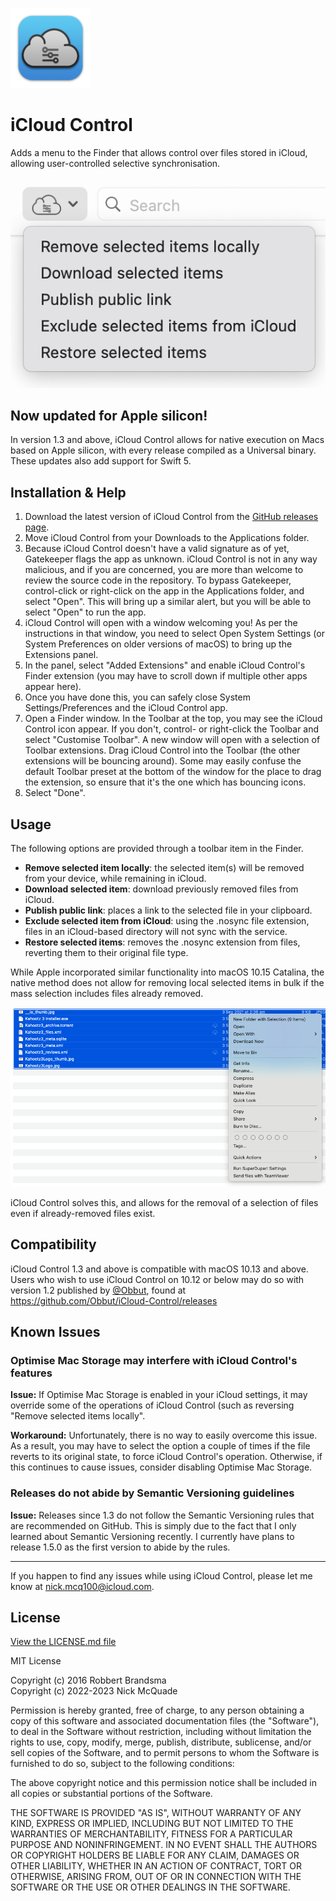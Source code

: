 ![](iCloud%20Control/Assets.xcassets/AppIcon.appiconset/iCloud-Control-1.4.0.1-Icon-128.png)
# iCloud Control

Adds a menu to the Finder that allows control over files stored in iCloud, allowing user-controlled selective synchronisation.

![](Docs/1.4-Extension-Menu.png)

## Now updated for Apple silicon!
In version 1.3 and above, iCloud Control allows for native execution on Macs based on Apple silicon, with every release compiled as a Universal binary. These updates also add support for Swift 5.

## Installation & Help

1. Download the latest version of iCloud Control from the [GitHub releases page](https://github.com/Njmcq/iCloud-Control/releases/latest).
2. Move iCloud Control from your Downloads to the Applications folder.
3. Because iCloud Control doesn't have a valid signature as of yet, Gatekeeper flags the app as unknown. iCloud Control is not in any way malicious, and if you are concerned, you are more than welcome to review the source code in the repository. To bypass Gatekeeper, control-click or right-click on the app in the Applications folder, and select "Open". This will bring up a similar alert, but you will be able to select "Open" to run the app.
4. iCloud Control will open with a window welcoming you! As per the instructions in that window, you need to select Open System Settings (or System Preferences on older versions of macOS) to bring up the Extensions panel.
5. In the panel, select "Added Extensions" and enable iCloud Control's Finder extension (you may have to scroll down if multiple other apps appear here).
6. Once you have done this, you can safely close System Settings/Preferences and the iCloud Control app.
7. Open a Finder window. In the Toolbar at the top, you may see the iCloud Control icon appear. If you don't, control- or right-click the Toolbar and select "Customise Toolbar". A new window will open with a selection of Toolbar extensions. Drag iCloud Control into the Toolbar (the other extensions will be bouncing around). Some may easily confuse the default Toolbar preset at the bottom of the window for the place to drag the extension, so ensure that it's the one which has bouncing icons.
8. Select "Done".

## Usage

The following options are provided through a toolbar item in the Finder.

- **Remove selected item locally**: the selected item(s) will be removed from your device, while remaining in iCloud.
- **Download selected item**: download previously removed files from iCloud.
- **Publish public link**: places a link to the selected file in your clipboard.
- **Exclude selected item from iCloud**: using the .nosync file extension, files in an iCloud-based directory will not sync with the service.
- **Restore selected items**: removes the .nosync extension from files, reverting them to their original file type.

While Apple incorporated similar functionality into macOS 10.15 Catalina, the native method does not allow for removing local selected items in bulk if the mass selection includes files already removed.

![](Docs/locally-bulked-issue.png)

iCloud Control solves this, and allows for the removal of a selection of files even if already-removed files exist.

## Compatibility

iCloud Control 1.3 and above is compatible with macOS 10.13 and above. Users who wish to use iCloud Control on 10.12 or below may do so with version 1.2 published by [@Obbut](https://github.com/Obbut), found at https://github.com/Obbut/iCloud-Control/releases

## Known Issues
### Optimise Mac Storage may interfere with iCloud Control's features
**Issue:** If Optimise Mac Storage is enabled in your iCloud settings, it may override some of the operations of iCloud Control (such as reversing "Remove selected items locally".

**Workaround:** Unfortunately, there is no way to easily overcome this issue. As a result, you may have to select the option a couple of times if the file reverts to its original state, to force iCloud Control's operation. Otherwise, if this continues to cause issues, consider disabling Optimise Mac Storage.

### Releases do not abide by Semantic Versioning guidelines
**Issue:** Releases since 1.3 do not follow the Semantic Versioning rules that are recommended on GitHub. This is simply due to the fact that I only learned about Semantic Versioning recently. I currently have plans to release 1.5.0 as the first version to abide by the rules.

---

If you happen to find any issues while using iCloud Control, please let me know at nick.mcq100@icloud.com.

## License

[View the LICENSE.md file](https://github.com/Njmcq/iCloud-Control/blob/master/LICENSE.md)

MIT License

Copyright (c) 2016 Robbert Brandsma  
Copyright (c) 2022-2023 Nick McQuade

Permission is hereby granted, free of charge, to any person obtaining a copy
of this software and associated documentation files (the "Software"), to deal
in the Software without restriction, including without limitation the rights
to use, copy, modify, merge, publish, distribute, sublicense, and/or sell
copies of the Software, and to permit persons to whom the Software is
furnished to do so, subject to the following conditions:

The above copyright notice and this permission notice shall be included in all
copies or substantial portions of the Software.

THE SOFTWARE IS PROVIDED "AS IS", WITHOUT WARRANTY OF ANY KIND, EXPRESS OR
IMPLIED, INCLUDING BUT NOT LIMITED TO THE WARRANTIES OF MERCHANTABILITY,
FITNESS FOR A PARTICULAR PURPOSE AND NONINFRINGEMENT. IN NO EVENT SHALL THE
AUTHORS OR COPYRIGHT HOLDERS BE LIABLE FOR ANY CLAIM, DAMAGES OR OTHER
LIABILITY, WHETHER IN AN ACTION OF CONTRACT, TORT OR OTHERWISE, ARISING FROM,
OUT OF OR IN CONNECTION WITH THE SOFTWARE OR THE USE OR OTHER DEALINGS IN THE
SOFTWARE.

